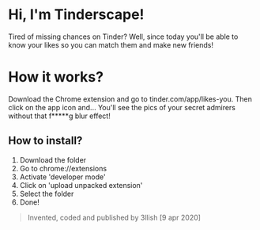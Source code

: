 # Hi, I'm Tinderscape!

Tired of missing chances on Tinder? Well, since today you'll be able to know your likes so you can match them and make new friends!


# How it works?

Download the Chrome extension and go to tinder.com/app/likes-you. Then click on the app icon and... You'll see the pics of your secret admirers without that f*****g blur effect!

## How to install?

1. Download the folder
2. Go to chrome://extensions
3. Activate 'developer mode'
4. Click on 'upload unpacked extension'
5. Select the folder
6. Done!

> Invented, coded and published by 3llish [9 apr 2020]
